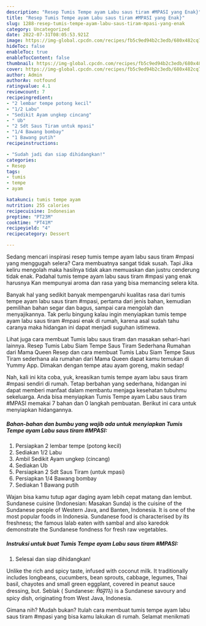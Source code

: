 ```yaml
---
description: "Resep Tumis Tempe ayam Labu saus tiram #MPASI yang Enak}"
title: "Resep Tumis Tempe ayam Labu saus tiram #MPASI yang Enak}"
slug: 1288-resep-tumis-tempe-ayam-labu-saus-tiram-mpasi-yang-enak
category: Uncategorized
date: 2022-07-31T08:05:53.921Z
image: https://img-global.cpcdn.com/recipes/fb5c9ed94b2c3edb/680x482cq70/tumis-tempe-ayam-labu-saus-tiram-mpasi-foto-resep-utama.jpg
hideToc: false
enableToc: true
enableTocContent: false
thumbnail: https://img-global.cpcdn.com/recipes/fb5c9ed94b2c3edb/680x482cq70/tumis-tempe-ayam-labu-saus-tiram-mpasi-foto-resep-utama.jpg
cover: https://img-global.cpcdn.com/recipes/fb5c9ed94b2c3edb/680x482cq70/tumis-tempe-ayam-labu-saus-tiram-mpasi-foto-resep-utama.jpg
author: Admin
authorAv: notfound
ratingvalue: 4.1
reviewcount: 7
recipeingredient:
- "2 lembar tempe potong kecil"
- "1/2 Labu"
- "Sedikit Ayam ungkep cincang"
- " Ub"
- "2 Sdt Saus Tiram untuk mpasi"
- "1/4 Bawang bombay"
- "1 Bawang putih"
recipeinstructions:

- "Sudah jadi dan siap dihidangkan!"
categories:
- Resep
tags:
- tumis
- tempe
- ayam

katakunci: tumis tempe ayam 
nutrition: 255 calories
recipecuisine: Indonesian
preptime: "PT23M"
cooktime: "PT41M"
recipeyield: "4"
recipecategory: Dessert

---
```



Sedang mencari inspirasi resep tumis tempe ayam labu saus tiram #mpasi yang menggugah selera? Cara membuatnya sangat tidak susah. Tapi Jika keliru mengolah maka hasilnya tidak akan memuaskan dan justru cenderung tidak enak. Padahal tumis tempe ayam labu saus tiram #mpasi yang enak harusnya Kan mempunyai aroma dan rasa yang bisa memancing selera kita.


Banyak hal yang sedikit banyak mempengaruhi kualitas rasa dari tumis tempe ayam labu saus tiram #mpasi, pertama dari jenis bahan, kemudian pemilihan bahan segar dan bagus, sampai cara mengolah dan menyajikannya. Tak perlu bingung kalau ingin menyiapkan tumis tempe ayam labu saus tiram #mpasi enak di rumah, karena asal sudah tahu caranya maka hidangan ini dapat menjadi suguhan istimewa.

Lihat juga cara membuat Tumis labu saus tiram dan masakan sehari-hari lainnya. Resep Tumis Labu Siam Tempe Saus Tiram Sederhana Rumahan dari Mama Queen Resep dan cara membuat Tumis Labu Siam Tempe Saus Tiram sederhana ala rumahan dari Mama Queen dapat kamu temukan di Yummy App. Dimakan dengan tempe atau ayam goreng, makin sedap!


Nah, kali ini kita coba, yuk, kreasikan tumis tempe ayam labu saus tiram #mpasi sendiri di rumah. Tetap berbahan yang sederhana, hidangan ini dapat memberi manfaat dalam membantu menjaga kesehatan tubuhmu sekeluarga. Anda bisa menyiapkan Tumis Tempe ayam Labu saus tiram #MPASI memakai 7 bahan dan 0 langkah pembuatan. Berikut ini cara untuk menyiapkan hidangannya.

<!--inarticleads1-->

##### Bahan-bahan dan bumbu yang wajib ada untuk menyiapkan Tumis Tempe ayam Labu saus tiram #MPASI:

1. Persiapkan 2 lembar tempe (potong kecil)
1. Sediakan 1/2 Labu
1. Ambil Sedikit Ayam ungkep (cincang)
1. Sediakan  Ub
1. Persiapkan 2 Sdt Saus Tiram (untuk mpasi)
1. Persiapkan 1/4 Bawang bombay
1. Sediakan 1 Bawang putih


Wajan bisa kamu tutup agar daging ayam lebih cepat matang dan lembut. Sundanese cuisine (Indonesian: Masakan Sunda) is the cuisine of the Sundanese people of Western Java, and Banten, Indonesia. It is one of the most popular foods in Indonesia. Sundanese food is characterised by its freshness; the famous lalab eaten with sambal and also karedok demonstrate the Sundanese fondness for fresh raw vegetables. 

<!--inarticleads2-->

##### Instruksi untuk buat Tumis Tempe ayam Labu saus tiram #MPASI:


1. Selesai dan siap dihidangkan!

Unlike the rich and spicy taste, infused with coconut milk. It traditionally includes longbeans, cucumbers, bean sprouts, cabbage, legumes, Thai basil, chayotes and small green eggplant, covered in peanut sauce dressing, but. Seblak ( Sundanese: ᮞᮨᮘᮣᮊ᮪) is a Sundanese savoury and spicy dish, originating from West Java, Indonesia. 

Gimana nih? Mudah bukan? Itulah cara membuat tumis tempe ayam labu saus tiram #mpasi yang bisa kamu lakukan di rumah. Selamat menikmati
